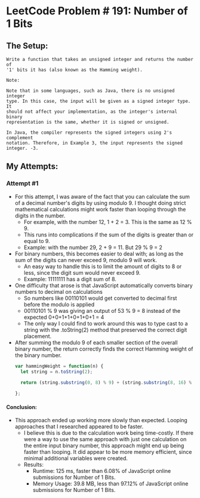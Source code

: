 # LeetCode Problem # 191:  Number of 1 Bits

## The Setup:

```
Write a function that takes an unsigned integer and returns the number of 
'1' bits it has (also known as the Hamming weight).

Note:

Note that in some languages, such as Java, there is no unsigned integer 
type. In this case, the input will be given as a signed integer type. It 
should not affect your implementation, as the integer's internal binary 
representation is the same, whether it is signed or unsigned.

In Java, the compiler represents the signed integers using 2's complement 
notation. Therefore, in Example 3, the input represents the signed integer. -3.
```

## My Attempts:

### Attempt #1
* For this attempt, I was aware of the fact that you can calculate the sum of a decimal number's digits by using modulo 9.  I thought doing strict mathematical calculations might work faster than looping through the digits in the number.
  * For example, with the number 12, 1 + 2 = 3.  This is the same as 12 % 9.
  * This runs into complications if the sum of the digits is greater than or equal to 9.
  * Example: with the number 29, 2 + 9 = 11.  But 29 % 9 = 2
* For binary numbers, this becomes easier to deal with; as long as the sum of the digits can never exceed 9, modulo 9 will work.
  * An easy way to handle this is to limit the amount of digits to 8 or less, since the digit sum would never exceed 9.
  * Example: 11111111 has a digit sum of 8.
* One difficulty that arose is that JavaScript automatically converts binary numbers to decimal on calculations
  * So numbers like 00110101 would get converted to decimal first before the modulo is applied
  * 00110101 % 9 was giving an output of 53 % 9 = 8 instead of the expected 0+0+1+1+0+1+0+1 = 4
  * The only way I could find to work around this was to type cast to a string with the .toString(2) method that preserved the correct digit placement.
* After summing the modulo 9 of each smaller section of the overall binary number, the return correctly finds the correct Hamming weight of the binary number.
  ```javascript
  var hammingWeight = function(n) {
    let string = n.toString(2);
    
    return (string.substring(0, 8) % 9) + (string.substring(8, 16) % 9) + (string.substring(16, 24) % 9) + (string.substring(24, 32) % 9) + (string.substring(32) % 9)

  };
  ```
#### Conclusion:
* This approach ended up working more slowly than expected.  Looping approaches that I researched appeared to be faster.
  * I believe this is due to the calculation work being time-costly.  If there were a way to use the same approach with just one calculation on the entire input binary number, this approach might end up being faster than looping. It did appear to be more memory efficient, since minimal additional variables were created.
  * Results:
    * Runtime: 125 ms, faster than 6.08% of JavaScript online submissions for Number of 1 Bits.
    * Memory Usage: 39.8 MB, less than 97.12% of JavaScript online submissions for Number of 1 Bits.

